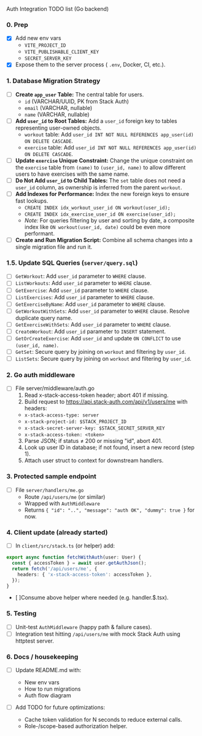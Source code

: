 Auth Integration TODO list (Go backend)

### 0. Prep
- [X] Add new env vars
  - `VITE_PROJECT_ID`
  - `VITE_PUBLISHABLE_CLIENT_KEY`
  - `SECRET_SERVER_KEY`
- [X] Expose them to the server process ( `.env`, Docker, CI, etc.).

### 1. Database Migration Strategy
- [ ] **Create `app_user` Table:** The central table for users.
  - `id` (VARCHAR/UUID, PK from Stack Auth)
  - `email` (VARCHAR, nullable)
  - `name` (VARCHAR, nullable)
- [ ] **Add `user_id` to Root Tables:** Add a `user_id` foreign key to tables representing user-owned objects.
  - `workout` table: Add `user_id INT NOT NULL REFERENCES app_user(id) ON DELETE CASCADE`.
  - `exercise` table: Add `user_id INT NOT NULL REFERENCES app_user(id) ON DELETE CASCADE`.
- [ ] **Update `exercise` Unique Constraint:** Change the unique constraint on the `exercise` table from `(name)` to `(user_id, name)` to allow different users to have exercises with the same name.
- [ ] **Do Not Add `user_id` to Child Tables:** The `set` table does not need a `user_id` column, as ownership is inferred from the parent `workout`.
- [ ] **Add Indexes for Performance:** Index the new foreign keys to ensure fast lookups.
  - `CREATE INDEX idx_workout_user_id ON workout(user_id);`
  - `CREATE INDEX idx_exercise_user_id ON exercise(user_id);`
  - *Note:* For queries filtering by user and sorting by date, a composite index like `ON workout(user_id, date)` could be even more performant.
- [ ] **Create and Run Migration Script:** Combine all schema changes into a single migration file and run it.

### 1.5. Update SQL Queries (`server/query.sql`)
- [ ] `GetWorkout`: Add `user_id` parameter to `WHERE` clause.
- [ ] `ListWorkouts`: Add `user_id` parameter to `WHERE` clause.
- [ ] `GetExercise`: Add `user_id` parameter to `WHERE` clause.
- [ ] `ListExercises`: Add `user_id` parameter to `WHERE` clause.
- [ ] `GetExerciseByName`: Add `user_id` parameter to `WHERE` clause.
- [ ] `GetWorkoutWithSets`: Add `user_id` parameter to `WHERE` clause. Resolve duplicate query name.
- [ ] `GetExerciseWithSets`: Add `user_id` parameter to `WHERE` clause.
- [ ] `CreateWorkout`: Add `user_id` parameter to `INSERT` statement.
- [ ] `GetOrCreateExercise`: Add `user_id` and update `ON CONFLICT` to use `(user_id, name)`.
- [ ] `GetSet`: Secure query by joining on `workout` and filtering by `user_id`.
- [ ] `ListSets`: Secure query by joining on `workout` and filtering by `user_id`.

### 2. Go auth middleware
- [ ] File server/middleware/auth.go
  1. Read x-stack-access-token header; abort 401 if missing.
  2. Build request to https://api.stack-auth.com/api/v1/users/me with headers:
    - `x-stack-access-type: server`
    - `x-stack-project-id: $STACK_PROJECT_ID`
    - `x-stack-secret-server-key: $STACK_SECRET_SERVER_KEY`
    - `x-stack-access-token: <token>`
  3. Parse JSON; if status ≠ 200 or missing "id", abort 401.
  4. Look up user ID in database; if not found, insert a new record (step 1).
  5. Attach user struct to context for downstream handlers.

### 3. Protected sample endpoint
- [ ] File `server/handlers/me.go`
  - Route `/api/users/me` (or similar)
  - Wrapped with `AuthMiddleware`
  - Returns `{ "id": "..", "message": "auth OK", "dummy": true }` for now.

### 4. Client update (already started)
- [ ] In `client/src/stack.ts` (or helper) add:
```ts
export async function fetchWithAuth(user: User) {
  const { accessToken } = await user.getAuthJson();
  return fetch('/api/users/me', {
    headers: { 'x-stack-access-token': accessToken },
  });
}
```
- [ ]Consume above helper where needed (e.g. handler.$.tsx).

### 5. Testing
- [ ] Unit-test `AuthMiddleware` (happy path & failure cases).
- [ ] Integration test hitting `/api/users/me` with mock Stack Auth using httptest server.

### 6. Docs / housekeeping
- [ ] Update README.md with:
  - New env vars
  - How to run migrations
  - Auth flow diagram

- [ ] Add TODO for future optimizations:
  - Cache token validation for N seconds to reduce external calls.
  - Role-/scope-based authorization helper.